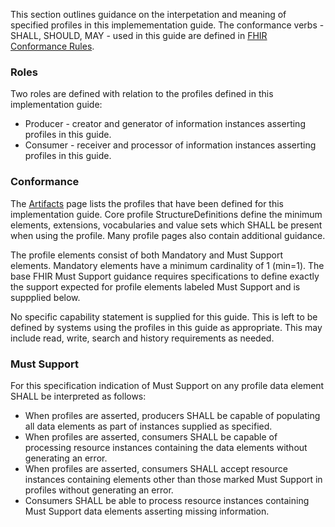 This section outlines guidance on the interpetation and meaning of specified profiles in this implemementation guide.
The conformance verbs - SHALL, SHOULD, MAY - used in this guide are defined in [FHIR Conformance Rules](http://hl7.org/fhir/R4/conformance-rules.html).

### Roles
Two roles are defined with relation to the profiles defined in this implementation guide:
* Producer - creator and generator of information instances asserting profiles in this guide.
* Consumer - receiver and processor of information instances asserting profiles in this guide. 

### Conformance
The [Artifacts](artifacts.html) page lists the profiles that have been defined for this implementation guide. Core profile StructureDefinitions define the minimum elements, extensions, vocabularies and value sets which SHALL be present when using the profile. Many profile pages also contain additional guidance.

The profile elements consist of both Mandatory and Must Support elements. Mandatory elements have a minimum cardinality of 1 (min=1). The base FHIR Must Support guidance requires specifications to define exactly the support expected for profile elements labeled Must Support and is suppplied below.

No specific capability statement is supplied for this guide. This is left to be defined by systems using the profiles in this guide as appropriate. This may include read, write, search and history requirements as needed. 

### Must Support

For this specification indication of Must Support on any profile data element SHALL be interpreted as follows:

* When profiles are asserted, producers SHALL be capable of populating all data elements as part of instances supplied as specified.
* When profiles are asserted, consumers SHALL be capable of processing resource instances containing the data elements without generating an error.
* When profiles are asserted, consumers SHALL accept resource instances containing elements other than those marked Must Support in profiles without generating an error.
* Consumers SHALL be able to process resource instances containing Must Support data elements asserting missing information.